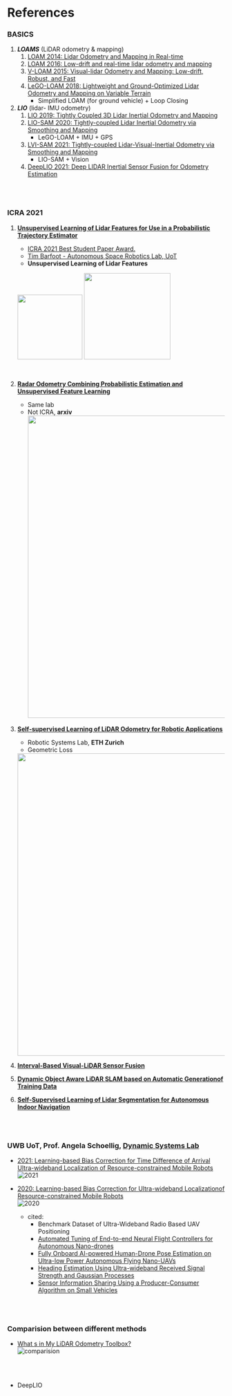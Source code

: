 # References



<!---
Started to write on Sep 1 2021
Zahra
-->

### BASICS
1. ***LOAMS***  (LiDAR odometry & mapping)
    1. [LOAM 2014: Lidar Odometry and Mapping in Real-time](https://www.ri.cmu.edu/pub_files/2014/7/Ji_LidarMapping_RSS2014_v8.pdf)
    2. [LOAM 2016: Low-drift and real-time lidar odometry and mapping](https://link.springer.com/content/pdf/10.1007/s10514-016-9548-2.pdf) 
    3. [V-LOAM 2015: Visual-lidar Odometry and Mapping: Low-drift, Robust, and Fast](https://frc.ri.cmu.edu/~zhangji/publications/ICRA_2015.pdf) 
    4. [LeGO-LOAM 2018: Lightweight and Ground-Optimized Lidar Odometry and Mapping on Variable Terrain](https://ieeexplore.ieee.org/stamp/stamp.jsp?tp=&arnumber=8594299)  
       - Simplified LOAM (for ground vehicle) + Loop Closing  
2. ***LIO***  (lidar- IMU odometry)
    1. [LIO 2019: Tightly Coupled 3D Lidar Inertial Odometry and Mapping](https://arxiv.org/pdf/1904.06993.pdf)
    2. [LIO-SAM 2020: Tightly-coupled Lidar Inertial Odometry via Smoothing and Mapping](https://arxiv.org/pdf/2007.00258.pdf)
        - LeGO-LOAM + IMU + GPS
    3. [LVI-SAM 2021: Tightly-coupled Lidar-Visual-Inertial Odometry via Smoothing and Mapping](https://arxiv.org/pdf/2104.10831.pdf)
        - LIO-SAM + Vision
    4. [DeepLIO 2021: Deep LIDAR Inertial Sensor Fusion for Odometry Estimation ](https://www.researchgate.net/publication/352498082_DEEPLIO_DEEP_LIDAR_INERTIAL_SENSOR_FUSION_FOR_ODOMETRY_ESTIMATION)

<br/>
<br/>

### ICRA 2021
1. **[Unsupervised Learning of Lidar Features for Use in a Probabilistic Trajectory Estimator](https://arxiv.org/pdf/2102.11261.pdf)**
    - [ICRA 2021 Best Student Paper Award.](https://www.youtube.com/watch?v=RU5ZMXdDewQ)
    - [Tim Barfoot - Autonomous Space Robotics Lab, UoT](http://asrl.utias.utoronto.ca/~tdb/)  
    - **Unsupervised Learning of Lidar Features**  
    <p float="left">
      <img src="https://user-images.githubusercontent.com/46463022/131919839-99f72eeb-a77f-4138-8b57-2af758603d30.png" height="150">
      <img src="https://user-images.githubusercontent.com/46463022/131920410-d063251f-64e3-4340-97ab-08562b5d987e.png" height="200">
    </p>
    <br/>
2. **[Radar Odometry Combining Probabilistic Estimation and Unsupervised Feature Learning](https://arxiv.org/pdf/2105.14152.pdf)**
    - Same lab  
    - Not ICRA, **arxiv**   
      <img src="https://user-images.githubusercontent.com/46463022/131921132-d3be8026-e3f9-4b40-b91a-2eb369eeb808.png" width="700">
      <br/>
      
3. **[Self-supervised Learning of LiDAR Odometry for Robotic Applications](https://arxiv.org/pdf/2011.05418.pdf)**  
    - Robotic Systems Lab, **ETH Zurich**  
    - Geometric Loss  
    <img src="https://user-images.githubusercontent.com/46463022/131921721-4e8bedf3-b61f-43c3-a330-5e667cd5361f.png" width="700">
    <br/>
4. **[Interval-Based Visual-LiDAR Sensor Fusion](https://ieeexplore.ieee.org/stamp/stamp.jsp?tp=&arnumber=9349119)**  
5. **[Dynamic  Object  Aware  LiDAR  SLAM  based  on  Automatic  Generationof  Training  Data](https://arxiv.org/pdf/2104.03657.pdf)**
6. **[Self-Supervised Learning of Lidar Segmentation for Autonomous Indoor Navigation](https://arxiv.org/pdf/2012.05897.pdf)**

<br/>
<br/>
    
### UWB UoT, Prof. Angela Schoellig, [Dynamic Systems Lab](https://www.dynsyslab.org/vision-news/)

- [2021: Learning-based Bias Correction for Time Difference of Arrival Ultra-wideband Localization of Resource-constrained Mobile Robots ](https://arxiv.org/abs/2103.01885)  
![2021](https://user-images.githubusercontent.com/46463022/131751263-a1e44428-31bc-495f-8f5f-13f93756a9cd.png)

- [2020: Learning-based Bias Correction for Ultra-wideband Localizationof Resource-constrained Mobile Robots ](https://arxiv.org/abs/2003.09371)  
![2020](https://user-images.githubusercontent.com/46463022/131751671-faa3a935-83a7-49ce-b38e-5eedd06da3ba.png) 
    - cited:
        - Benchmark Dataset of Ultra-Wideband Radio Based UAV Positioning
        - [Automated Tuning of End-to-end Neural Flight Controllers for Autonomous Nano-drones](https://ieeexplore.ieee.org/stamp/stamp.jsp?tp=&arnumber=9458550)
        - [Fully Onboard AI-powered Human-Drone Pose Estimation on Ultra-low Power Autonomous Flying Nano-UAVs](https://arxiv.org/pdf/2103.10873.pdf)
        - [Heading Estimation Using Ultra-wideband Received Signal Strength and Gaussian Processes](https://ieeexplore.ieee.org/stamp/stamp.jsp?tp=&arnumber=9508865)
        - [Sensor Information Sharing Using a Producer-Consumer Algorithm on Small Vehicles ](https://www.mdpi.com/1424-8220/21/9/3022/htm)
    


<br/>
<br/>


### Comparision between different methods
- [What s in My LiDAR Odometry Toolbox?](https://arxiv.org/abs/2103.09708)  
![comparision](https://user-images.githubusercontent.com/46463022/131752670-51148481-b147-42be-8f3c-5984f033c786.png)

<br/>
<br/>


- DeepLIO


